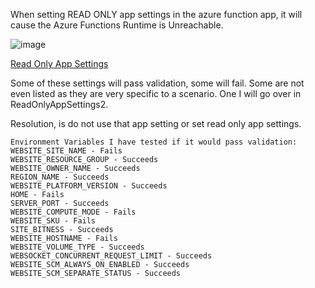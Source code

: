 When setting READ ONLY app settings in the azure function app, it will cause the Azure Functions Runtime is Unreachable. 

![image](https://github.com/VinnyBonner/AzureFunctionsRuntimeIsUnreachable/assets/92878154/e6a56839-2435-47ec-9a4b-aa901196b3be)

[Read Only App Settings](https://learn.microsoft.com/en-us/azure/app-service/reference-app-settings?tabs=kudu%2Cdotnet#app-environment)

Some of these settings will pass validation, some will fail. Some are not even listed as they are very specific to a scenario. One I will go over in ReadOnlyAppSettings2.

Resolution, is do not use that app setting or set read only app settings. 

```
Environment Variables I have tested if it would pass validation:
WEBSITE_SITE_NAME - Fails
WEBSITE_RESOURCE_GROUP - Succeeds
WEBSITE_OWNER_NAME - Succeeds
REGION_NAME - Succeeds
WEBSITE_PLATFORM_VERSION - Succeeds
HOME - Fails
SERVER_PORT - Succeeds
WEBSITE_COMPUTE_MODE - Fails
WEBSITE_SKU - Fails
SITE_BITNESS - Succeeds
WEBSITE_HOSTNAME - Fails
WEBSITE_VOLUME_TYPE - Succeeds
WEBSOCKET_CONCURRENT_REQUEST_LIMIT - Succeeds
WEBSITE_SCM_ALWAYS_ON_ENABLED - Succeeds
WEBSITE_SCM_SEPARATE_STATUS - Succeeds
```

